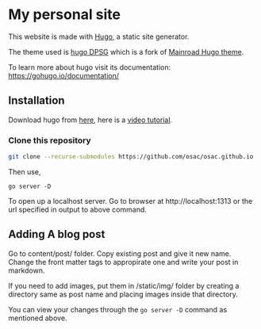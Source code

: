 # My personal site
This website is made with [Hugo](https://gohugo.io), a static site generator.

The theme used is [hugo DPSG](https://github.com/pfadfinder-konstanz/hugo-dpsg) which is a fork of [Mainroad Hugo theme](https://github.com/Vimux/Mainroad).

To learn more about hugo visit its documentation: https://gohugo.io/documentation/

## Installation

Download hugo from [here](https://gohugo.io/getting-started/installing/#windows), here is a [video tutorial](https://youtu.be/G7umPCU-8xc).

### Clone this repository
```sh
git clone --recurse-submodules https://github.com/osac/osac.github.io
```

Then use,

```
go server -D
```

To open up a localhost server. Go to browser at http://localhost:1313 or the url specified in output to above command.

## Adding A blog post
Go to content/post/ folder. Copy existing post and give it new name.
Change the front matter tags to appropirate one and write your post in markdown.

If you need to add images, put them in /static/img/ folder by creating a directory same as post name and placing images inside that directory.

You can view your changes through the `go server -D` command as mentioned above.
